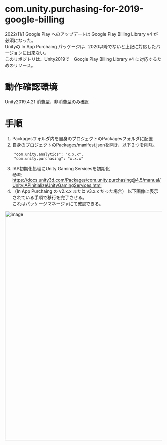 # com.unity.purchasing-for-2019-google-billing

2022/11/1 Google Play へのアップデートは Google Play Billing Library v4 が必須になった。  
Unityの In App Purchaing パッケージは、2020以降でないと上記に対応したバージョンに出来ない。  
このリポジトリは、Unity2019で　Google Play Billing Library v4 に対応するためのリソース。  

# 動作確認環境

Unity2019.4.21
消費型、非消費型のみ確認

# 手順

1. Packagesフォルダ内を自身のプロジェクトのPackagesフォルダに配置
2. 自身のプロジェクトのPackages/manifest.jsonを開き、以下２つを削除。
```
    "com.unity.analytics": "x.x.x",
    "com.unity.purchasing": "x.x.x",
```
3. IAP初期化処理にUnity Gaming Servicesを初期化  
参考: https://docs.unity3d.com/Packages/com.unity.purchasing@4.5/manual/UnityIAPInitializeUnityGamingServices.html
4. （In App Purchaing の v2.x.x または v3.x.x だった場合） 以下画像に表示されている手順で移行を完了させる。  
これはパッケージマネージャにて確認できる。
<img width="737" alt="image" src="https://user-images.githubusercontent.com/101873335/199259109-fae24897-e5cf-460f-9bd7-2a7224b3d0f8.png">

